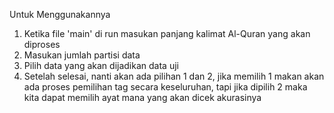 Untuk Menggunakannya 
1. Ketika file 'main' di run masukan panjang kalimat Al-Quran yang akan diproses
2. Masukan jumlah partisi data 
3. Pilih data yang akan dijadikan data uji
4. Setelah selesai, nanti akan ada pilihan 1 dan 2, jika memilih 1 makan akan ada proses pemilihan tag secara keseluruhan, tapi jika dipilih 2 maka kita dapat memilih ayat mana yang akan dicek akurasinya
